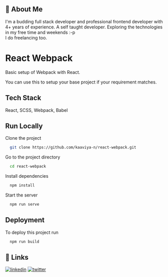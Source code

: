 
## 🚀 About Me
I'm a budding full stack developer and professional frontend developer with 4+ years of experience. A self taught developer.
Exploring the technologies in my free time and weekends :-p  
I do freelancing too. 



# React Webpack

Basic setup of Webpack with React. 

You can use this to setup your base project if your requirement matches.


## Tech Stack

React, SCSS, Webpack, Babel


## Run Locally

Clone the project

```bash
  git clone https://github.com/kaaviya-n/react-webpack.git
```

Go to the project directory

```bash
  cd react-webpack
```

Install dependencies

```bash
  npm install
```

Start the server

```bash
  npm run serve
```


## Deployment

To deploy this project run

```bash
  npm run build
```


## 🔗 Links
[![linkedin](https://img.shields.io/badge/linkedin-0A66C2?style=for-the-badge&logo=linkedin&logoColor=white)](https://www.linkedin.com/in/kaaviyanakkeeran/)
[![twitter](https://img.shields.io/badge/twitter-1DA1F2?style=for-the-badge&logo=twitter&logoColor=white)](https://twitter.com/kaaviyanakkeera)

